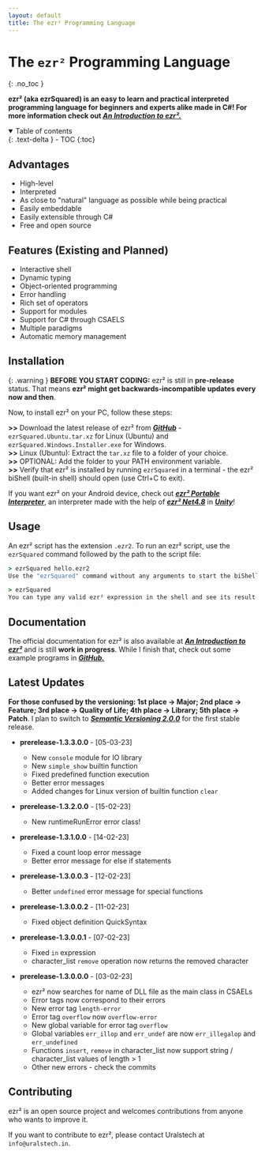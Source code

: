 ```yaml
---
layout: default
title: The ezr² Programming Language
---
```


# The `ezr²` Programming Language
{: .no_toc }

**ezr² (aka ezrSquared) is an easy to learn and practical interpreted programming language for beginners and experts alike made in C#!
For more information check out [*An Introduction to ezr².*](https://uralstech.github.io/ezrSquared/Introduction)**

<details open markdown="block">
  <summary>
    Table of contents
  </summary>
  {: .text-delta }
- TOC
{:toc}
</details>

## Advantages

- High-level
- Interpreted
- As close to "natural" language as possible while being practical
- Easily embeddable
- Easily extensible through C#
- Free and open source

## Features (Existing and Planned)

- Interactive shell
- Dynamic typing
- Object-oriented programming
- Error handling
- Rich set of operators
- Support for modules
- Support for C# through CSAELS
- Multiple paradigms
- Automatic memory management

## Installation

{: .warning }
**BEFORE YOU START CODING:** ezr² is still in **pre-release** status. That means **ezr² might get backwards-incompatible updates every now and then**.

Now, to install ezr² on your PC, follow these steps:

**\>>** Download the latest release of ezr² from [***GitHub***](https://github.com/Uralstech/ezrSquared/releases) - `ezrSquared.Ubuntu.tar.xz` for Linux (Ubuntu) and `ezrSquared.Windows.Installer.exe` for Windows.  <br>
**\>>** Linux (Ubuntu): Extract the `tar.xz` file to a folder of your choice.  <br>
**\>>** OPTIONAL: Add the folder to your PATH environment variable.  <br>
**\>>** Verify that ezr² is installed by running `ezrSquared` in a terminal - the ezr² biShell (built-in shell) should open (use Ctrl+C to exit).

If you want ezr² on your Android device, check out [***ezr² Portable Interpreter***](https://udgames.itch.io/ezrSquared-pi), an interpreter made with the help of
[***ezr² Net4.8***](https://github.com/Uralstech/ezrSquaredNet4.8) in [***Unity***](https://unity.com/)!

## Usage

An ezr² script has the extension `.ezr2`. To run an ezr² script, use the `ezrSquared` command followed by the path to the script file:

```cmd
> ezrSquared hello.ezr2
Use the "ezrSquared" command without any arguments to start the biShell:

> ezrSquared
You can type any valid ezr² expression in the shell and see its result.
```

## Documentation
The official documentation for ezr² is also available at [***An Introduction to ezr²***](https://uralstech.github.io/ezrSquared/Introduction) and is still **work in progress**.
While I finish that, check out some example programs in [***GitHub.***](https://github.com/Uralstech/ezrSquared/tree/master/Tests)

## Latest Updates
**For those confused by the versioning: 1st place -> Major; 2nd place -> Feature; 3rd place -> Quality of Life; 4th place -> Library; 5th place -> Patch**. I plan to switch to [***Semantic Versioning 2.0.0***](https://semver.org/) for the first stable release.

* **prerelease-1.3.3.0.0** - [05-03-23]
    * New `console` module for IO library
    * New `simple_show` builtin function
    * Fixed predefined function execution
    * Better error messages
    * Added changes for Linux version of builtin function `clear`

* **prerelease-1.3.2.0.0** - [15-02-23]
    * New runtimeRunError error class!

* **prerelease-1.3.1.0.0** - [14-02-23]
    * Fixed a count loop error message
    * Better error message for else if statements

* **prerelease-1.3.0.0.3** - [12-02-23]
    * Better `undefined` error message for special functions

* **prerelease-1.3.0.0.2** - [11-02-23]
    * Fixed object definition QuickSyntax

* **prerelease-1.3.0.0.1** - [07-02-23]
    * Fixed `in` expression
    * character_list `remove` operation now returns the removed character

* **prerelease-1.3.0.0.0** - [03-02-23]
    * ezr² now searches for name of DLL file as the main class in CSAELs
    * Error tags now correspond to their errors
    * New error tag `length-error`
    * Error tag `overflow` now `overflow-error`
    * New global variable for error tag `overflow`
    * Global variables `err_illop` and `err_undef` are now `err_illegalop` and `err_undefined`
    * Functions `insert`, `remove` in character_list now support string / character_list values of length > 1
    * Other new errors - check the commits

## Contributing
ezr² is an open source project and welcomes contributions from anyone who wants to improve it.

If you want to contribute to ezr², please contact Uralstech at `info@uralstech.in`.
